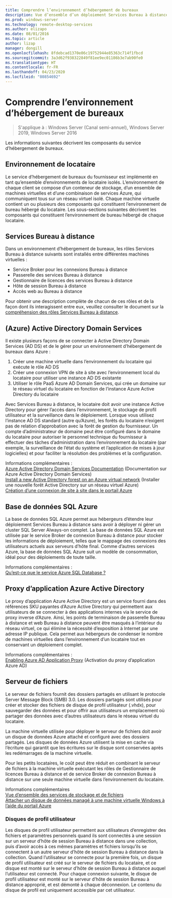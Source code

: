 ```yaml
---
title: Comprendre l’environnement d’hébergement de bureaux
description: Vue d’ensemble d’un déploiement Services Bureau à distance à l’aide d’Azure IaaS.
ms.prod: windows-server
ms.technology: remote-desktop-services
ms.author: elizapo
ms.date: 08/01/2016
ms.topic: article
author: lizap
manager: dongill
ms.openlocfilehash: 8fdebcad1370e06c19752944e85363c714f1fbcd
ms.sourcegitcommit: 3a3d62f938322849f81ee9ec01186b3e7ab90fe0
ms.translationtype: HT
ms.contentlocale: fr-FR
ms.lasthandoff: 04/23/2020
ms.locfileid: "80854692"
---
```

# <a name="understanding-the-desktop-hosting-environment"></a>Comprendre l’environnement d’hébergement de bureaux

>S'applique à : Windows Server (Canal semi-annuel), Windows Server 2019, Windows Server 2016

Les informations suivantes décrivent les composants du service d’hébergement de bureaux.  
  
## <a name="tenant-environment"></a>Environnement de locataire  
Le service d’hébergement de bureaux du fournisseur est implémenté en tant qu’ensemble d’environnements de locataire isolés. L’environnement de chaque client se compose d’un conteneur de stockage, d’un ensemble de machines virtuelles et d’une combinaison de services Azure, qui communiquent tous sur un réseau virtuel isolé. Chaque machine virtuelle contient un ou plusieurs des composants qui constituent l’environnement de bureau hébergé du locataire. Les sous-sections suivantes décrivent les composants qui constituent l’environnement de bureau hébergé de chaque locataire.

## <a name="remote-desktop-services"></a>Services Bureau à distance
Dans un environnement d’hébergement de bureaux, les rôles Services Bureau à distance suivants sont installés entre différentes machines virtuelles :

  - Service Broker pour les connexions Bureau à distance
  - Passerelle des services Bureau à distance
  - Gestionnaire de licences des services Bureau à distance
  - Hôte de session Bureau à distance
  - Accès web au Bureau à distance

Pour obtenir une description complète de chacun de ces rôles et de la façon dont ils interagissent entre eux, veuillez consulter le document sur la [compréhension des rôles Services Bureau à distance](Understanding-RDS-roles.md).
  
##  <a name="azure-active-directory-domain-services"></a>(Azure) Active Directory Domain Services  
Il existe plusieurs façons de se connecter à Active Directory Domain Services (AD DS) et de le gérer pour un environnement d’hébergement de bureaux dans Azure :

1. Créer une machine virtuelle dans l’environnement du locataire qui exécute le rôle AD DS
2. Créer une connexion VPN de site à site avec l’environnement local du locataire pour utiliser une instance AD DS existante
3. Utiliser le rôle PaaS Azure AD Domain Services, qui crée un domaine sur le réseau virtuel du locataire en fonction de l’instance Azure Active Directory du locataire

Avec Services Bureau à distance, le locataire doit avoir une instance Active Directory pour gérer l’accès dans l’environnement, le stockage de profil utilisateur et la surveillance dans le déploiement. Lorsque vous utilisez l’instance AD DS standard (autre qu’Azure), les forêts du locataire n’exigent pas de relation d’approbation avec la forêt de gestion du fournisseur. Un compte d’administrateur de domaine peut être configuré dans le domaine du locataire pour autoriser le personnel technique du fournisseur à effectuer des tâches d’administration dans l’environnement du locataire (par exemple, la surveillance de l’état du système et l’application de mises à jour logicielles) et pour faciliter la résolution des problèmes et la configuration.  
    
Informations complémentaires :  
[Azure Active Directory Domain Services Documentation](https://azure.microsoft.com/documentation/services/active-directory-ds/) (Documentation sur Azure Active Directory Domain Services)  
[Install a new Active Directory forest on an Azure virtual network](https://azure.microsoft.com/documentation/articles/active-directory-new-forest-virtual-machine/) (Installer une nouvelle forêt Active Directory sur un réseau virtuel Azure)  
[Création d’une connexion de site à site dans le portail Azure](https://azure.microsoft.com/documentation/articles/vpn-gateway-howto-site-to-site-resource-manager-portal/)  
  
## <a name="azure-sql-database"></a>Base de données SQL Azure  
La base de données SQL Azure permet aux hébergeurs d’étendre leur déploiement Services Bureau à distance sans avoir à déployer ni gérer un cluster SQL Server Always-on complet. La base de données SQL Azure est utilisée par le service Broker de connexion Bureau à distance pour stocker les informations de déploiement, telles que le mappage des connexions des utilisateurs actuels aux serveurs d’hôte final. Comme d’autres services Azure, la base de données SQL Azure suit un modèle de consommation, idéal pour des déploiements de toute taille.   
  
Informations complémentaires :  
[Qu’est-ce que le service Azure SQL Database ?](https://azure.microsoft.com/documentation/articles/sql-database-technical-overview/)  
  
## <a name="azure-active-directory-application-proxy"></a>Proxy d’application Azure Active Directory  
Le proxy d’application Azure Active Directory est un service fourni dans des références SKU payantes d’Azure Active Directory qui permettent aux utilisateurs de se connecter à des applications internes via le service de proxy inverse d’Azure. Ainsi, les points de terminaison de passerelle Bureau à distance et web Bureau à distance peuvent être masqués à l’intérieur du réseau virtuel, ce qui élimine la nécessité d’exposition à Internet par une adresse IP publique. Cela permet aux hébergeurs de condenser le nombre de machines virtuelles dans l’environnement d’un locataire tout en conservant un déploiement complet.
  
Informations complémentaires :  
[Enabling Azure AD Application Proxy](https://azure.microsoft.com/documentation/articles/active-directory-application-proxy-enable/) (Activation du proxy d’application Azure AD)  
    
## <a name="file-server"></a>Serveur de fichiers  
Le serveur de fichiers fournit des dossiers partagés en utilisant le protocole Server Message Block (SMB) 3.0. Les dossiers partagés sont utilisés pour créer et stocker des fichiers de disque de profil utilisateur (.vhdx), pour sauvegarder des données et pour offrir aux utilisateurs un emplacement où partager des données avec d’autres utilisateurs dans le réseau virtuel du locataire.
  
La machine virtuelle utilisée pour déployer le serveur de fichiers doit avoir un disque de données Azure attaché et configuré avec des dossiers partagés. Les disques de données Azure utilisent la mise en cache via l’écriture qui garantit que les écritures sur le disque sont conservées après les redémarrages de la machine virtuelle.  
  
Pour les petits locataires, le coût peut être réduit en combinant le serveur de fichiers à la machine virtuelle exécutant les rôles de Gestionnaire de licences Bureau à distance et de service Broker de connexion Bureau à distance sur une seule machine virtuelle dans l’environnement du locataire.  
  
Informations complémentaires  
[Vue d’ensemble des services de stockage et de fichiers](https://technet.microsoft.com/library/hh831487.aspx)  
[Attacher un disque de données managé à une machine virtuelle Windows à l’aide du portail Azure](http://www.windowsazure.com/manage/windows/how-to-guides/attach-a-disk/)  
  
### <a name="user-profile-disks"></a>Disques de profil utilisateur  
Les disques de profil utilisateur permettent aux utilisateurs d’enregistrer des fichiers et paramètres personnels quand ils sont connectés à une session sur un serveur d’hôte de session Bureau à distance dans une collection, puis d’avoir accès à ces mêmes paramètres et fichiers lorsqu’ils se connectent à un autre serveur d’hôte de session Bureau à distance dans la collection. Quand l’utilisateur se connecte pour la première fois, un disque de profil utilisateur est créé sur le serveur de fichiers du locataire, et ce disque est monté sur le serveur d’hôte de session Bureau à distance auquel l’utilisateur est connecté. Pour chaque connexion suivante, le disque de profil utilisateur est monté sur le serveur d’hôte de session Bureau à distance approprié, et est démonté à chaque déconnexion. Le contenu du disque de profil est uniquement accessible par cet utilisateur.  
  


